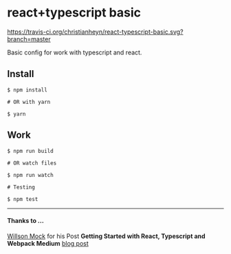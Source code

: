 # react+typescript basic

https://travis-ci.org/christianheyn/react-typescript-basic.svg?branch=master

Basic config for work with typescript and react.

## Install

```
$ npm install

# OR with yarn

$ yarn
```

## Work
```
$ npm run build

# OR watch files

$ npm run watch

# Testing

$ npm test
```

___

#### Thanks to ...
[Willson Mock](https://github.com/fay-jai) for his Post **Getting Started with React, Typescript and Webpack Medium** [blog post](https://medium.com/@fay_jai/getting-started-with-reactjs-typescript-and-webpack-95dcaa0ed33c#.cp7sr9ewx)

